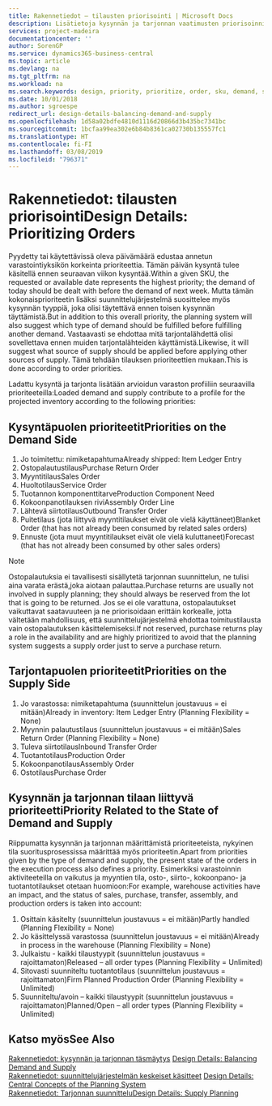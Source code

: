 ```yaml
---
title: Rakennetiedot – tilausten priorisointi | Microsoft Docs
description: Lisätietoja kysynnän ja tarjonnan vaatimusten priorisoinnista.
services: project-madeira
documentationcenter: ''
author: SorenGP
ms.service: dynamics365-business-central
ms.topic: article
ms.devlang: na
ms.tgt_pltfrm: na
ms.workload: na
ms.search.keywords: design, priority, prioritize, order, sku, demand, supply
ms.date: 10/01/2018
ms.author: sgroespe
redirect_url: design-details-balancing-demand-and-supply
ms.openlocfilehash: 1d58a02bdfe4810d1116d20866d3b435bc7341bc
ms.sourcegitcommit: 1bcfaa99ea302e6b84b8361ca02730b135557fc1
ms.translationtype: HT
ms.contentlocale: fi-FI
ms.lasthandoff: 03/08/2019
ms.locfileid: "796371"
---
```

# <a name="design-details-prioritizing-orders"></a><span data-ttu-id="25960-103">Rakennetiedot: tilausten priorisointi</span><span class="sxs-lookup"><span data-stu-id="25960-103">Design Details: Prioritizing Orders</span></span>
<span data-ttu-id="25960-104">Pyydetty tai käytettävissä oleva päivämäärä edustaa annetun varastointiyksikön korkeinta prioriteettia. Tämän päivän kysyntä tulee käsitellä ennen seuraavan viikon kysyntää.</span><span class="sxs-lookup"><span data-stu-id="25960-104">Within a given SKU, the requested or available date represents the highest priority; the demand of today should be dealt with before the demand of next week.</span></span> <span data-ttu-id="25960-105">Mutta tämän kokonaisprioriteetin lisäksi suunnittelujärjestelmä suosittelee myös kysynnän tyyppiä, joka olisi täytettävä ennen toisen kysynnän täyttämistä.</span><span class="sxs-lookup"><span data-stu-id="25960-105">But in addition to this overall priority, the planning system will also suggest which type of demand should be fulfilled before fulfilling another demand.</span></span> <span data-ttu-id="25960-106">Vastaavasti se ehdottaa mitä tarjontalähdettä olisi sovellettava ennen muiden tarjontalähteiden käyttämistä.</span><span class="sxs-lookup"><span data-stu-id="25960-106">Likewise, it will suggest what source of supply should be applied before applying other sources of supply.</span></span> <span data-ttu-id="25960-107">Tämä tehdään tilauksen prioriteettien mukaan.</span><span class="sxs-lookup"><span data-stu-id="25960-107">This is done according to order priorities.</span></span>  

<span data-ttu-id="25960-108">Ladattu kysyntä ja tarjonta lisätään arvioidun varaston profiiliin seuraavilla prioriteeteilla:</span><span class="sxs-lookup"><span data-stu-id="25960-108">Loaded demand and supply contribute to a profile for the projected inventory according to the following priorities:</span></span>  

## <a name="priorities-on-the-demand-side"></a><span data-ttu-id="25960-109">Kysyntäpuolen prioriteetit</span><span class="sxs-lookup"><span data-stu-id="25960-109">Priorities on the Demand Side</span></span>  
1. <span data-ttu-id="25960-110">Jo toimitettu: nimiketapahtuma</span><span class="sxs-lookup"><span data-stu-id="25960-110">Already shipped: Item Ledger Entry</span></span>  
2. <span data-ttu-id="25960-111">Ostopalautustilaus</span><span class="sxs-lookup"><span data-stu-id="25960-111">Purchase Return Order</span></span>  
3. <span data-ttu-id="25960-112">Myyntitilaus</span><span class="sxs-lookup"><span data-stu-id="25960-112">Sales Order</span></span>  
4. <span data-ttu-id="25960-113">Huoltotilaus</span><span class="sxs-lookup"><span data-stu-id="25960-113">Service Order</span></span>  
5. <span data-ttu-id="25960-114">Tuotannon komponenttitarve</span><span class="sxs-lookup"><span data-stu-id="25960-114">Production Component Need</span></span>  
6. <span data-ttu-id="25960-115">Kokoonpanotilauksen rivi</span><span class="sxs-lookup"><span data-stu-id="25960-115">Assembly Order Line</span></span>  
7. <span data-ttu-id="25960-116">Lähtevä siirtotilaus</span><span class="sxs-lookup"><span data-stu-id="25960-116">Outbound Transfer Order</span></span>  
8. <span data-ttu-id="25960-117">Puitetilaus (jota liittyvä myyntitilaukset eivät ole vielä käyttäneet)</span><span class="sxs-lookup"><span data-stu-id="25960-117">Blanket Order (that has not already been consumed by related sales orders)</span></span>  
9. <span data-ttu-id="25960-118">Ennuste (jota muut myyntitilaukset eivät ole vielä kuluttaneet)</span><span class="sxs-lookup"><span data-stu-id="25960-118">Forecast (that has not already been consumed by other sales orders)</span></span>  

> [!NOTE]  
>  <span data-ttu-id="25960-119">Ostopalautuksia ei tavallisesti sisällytetä tarjonnan suunnittelun, ne tulisi aina varata erästä,joka aiotaan palauttaa.</span><span class="sxs-lookup"><span data-stu-id="25960-119">Purchase returns are usually not involved in supply planning; they should always be reserved from the lot that is going to be returned.</span></span> <span data-ttu-id="25960-120">Jos se ei ole varattuna, ostopalautukset vaikuttavat saatavuuteen ja ne priorisoidaan erittäin korkealle, jotta vältetään mahdollisuus, että suunnittelujärjestelmä ehdottaa toimitustilausta vain ostopalautuksen käsittelemiseksi.</span><span class="sxs-lookup"><span data-stu-id="25960-120">If not reserved, purchase returns play a role in the availability and are highly prioritized to avoid that the planning system suggests a supply order just to serve a purchase return.</span></span>  

## <a name="priorities-on-the-supply-side"></a><span data-ttu-id="25960-121">Tarjontapuolen prioriteetit</span><span class="sxs-lookup"><span data-stu-id="25960-121">Priorities on the Supply Side</span></span>  
1. <span data-ttu-id="25960-122">Jo varastossa: nimiketapahtuma (suunnittelun joustavuus = ei mitään)</span><span class="sxs-lookup"><span data-stu-id="25960-122">Already in inventory: Item Ledger Entry (Planning Flexibility = None)</span></span>  
2. <span data-ttu-id="25960-123">Myynnin palautustilaus (suunnittelun joustavuus = ei mitään)</span><span class="sxs-lookup"><span data-stu-id="25960-123">Sales Return Order (Planning Flexibility = None)</span></span>  
3. <span data-ttu-id="25960-124">Tuleva siirtotilaus</span><span class="sxs-lookup"><span data-stu-id="25960-124">Inbound Transfer Order</span></span>  
4. <span data-ttu-id="25960-125">Tuotantotilaus</span><span class="sxs-lookup"><span data-stu-id="25960-125">Production Order</span></span>  
5. <span data-ttu-id="25960-126">Kokoonpanotilaus</span><span class="sxs-lookup"><span data-stu-id="25960-126">Assembly Order</span></span>  
6. <span data-ttu-id="25960-127">Ostotilaus</span><span class="sxs-lookup"><span data-stu-id="25960-127">Purchase Order</span></span>  

## <a name="priority-related-to-the-state-of-demand-and-supply"></a><span data-ttu-id="25960-128">Kysynnän ja tarjonnan tilaan liittyvä prioriteetti</span><span class="sxs-lookup"><span data-stu-id="25960-128">Priority Related to the State of Demand and Supply</span></span>  
<span data-ttu-id="25960-129">Riippumatta kysynnän ja tarjonnan määrittämistä prioriteeteista, nykyinen tila suoritusprosessissa määrittää myös prioriteetin.</span><span class="sxs-lookup"><span data-stu-id="25960-129">Apart from priorities given by the type of demand and supply, the present state of the orders in the execution process also defines a priority.</span></span> <span data-ttu-id="25960-130">Esimerkiksi varastoinnin aktiviteeteilla on vaikutus ja myyntien tila, osto-, siirto-, kokoonpano- ja tuotantotilaukset otetaan huomioon:</span><span class="sxs-lookup"><span data-stu-id="25960-130">For example, warehouse activities have an impact, and the status of sales, purchase, transfer, assembly, and production orders is taken into account:</span></span>  

1. <span data-ttu-id="25960-131">Osittain käsitelty (suunnittelun joustavuus = ei mitään)</span><span class="sxs-lookup"><span data-stu-id="25960-131">Partly handled (Planning Flexibility = None)</span></span>  
2. <span data-ttu-id="25960-132">Jo käsittelyssä varastossa (suunnittelun joustavuus = ei mitään)</span><span class="sxs-lookup"><span data-stu-id="25960-132">Already in process in the warehouse (Planning Flexibility = None)</span></span>  
3. <span data-ttu-id="25960-133">Julkaistu - kaikki tilaustyypit (suunnittelun joustavuus = rajoittamaton)</span><span class="sxs-lookup"><span data-stu-id="25960-133">Released – all order types (Planning Flexibility = Unlimited)</span></span>  
4. <span data-ttu-id="25960-134">Sitovasti suunniteltu tuotantotilaus (suunnittelun joustavuus = rajoittamaton)</span><span class="sxs-lookup"><span data-stu-id="25960-134">Firm Planned Production Order (Planning Flexibility = Unlimited)</span></span>  
5. <span data-ttu-id="25960-135">Suunniteltu/avoin – kaikki tilaustyypit (suunnittelun joustavuus = rajoittamaton)</span><span class="sxs-lookup"><span data-stu-id="25960-135">Planned/Open – all order types (Planning Flexibility = Unlimited)</span></span>  

## <a name="see-also"></a><span data-ttu-id="25960-136">Katso myös</span><span class="sxs-lookup"><span data-stu-id="25960-136">See Also</span></span>  
<span data-ttu-id="25960-137">[Rakennetiedot: kysynnän ja tarjonnan täsmäytys](design-details-balancing-demand-and-supply.md) </span><span class="sxs-lookup"><span data-stu-id="25960-137">[Design Details: Balancing Demand and Supply](design-details-balancing-demand-and-supply.md) </span></span>  
<span data-ttu-id="25960-138">[Rakennetiedot: suunnittelujärjestelmän keskeiset käsitteet](design-details-central-concepts-of-the-planning-system.md) </span><span class="sxs-lookup"><span data-stu-id="25960-138">[Design Details: Central Concepts of the Planning System](design-details-central-concepts-of-the-planning-system.md) </span></span>  
[<span data-ttu-id="25960-139">Rakennetiedot: Tarjonnan suunnittelu</span><span class="sxs-lookup"><span data-stu-id="25960-139">Design Details: Supply Planning</span></span>](design-details-supply-planning.md)
